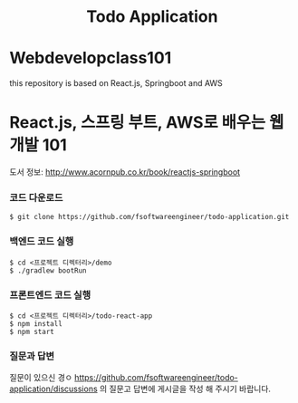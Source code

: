 <p align="center"> 
<h1 align="center">Todo Application<h1>
</p>

<p>
  
</p>
  
  
  
  
# Webdevelopclass101
this repository is based on React.js, Springboot and AWS

# React.js, 스프링 부트, AWS로 배우는 웹 개발 101

도서 정보: http://www.acornpub.co.kr/book/reactjs-springboot

###


### 코드 다운로드

```
$ git clone https://github.com/fsoftwareengineer/todo-application.git
```

### 백엔드 코드 실행

```
$ cd <프로젝트 디렉터리>/demo
$ ./gradlew bootRun
```

### 프론트엔드 코드 실행


```
$ cd <프로젝트 디렉터리>/todo-react-app
$ npm install
$ npm start

```

### 질문과 답변
질문이 있으신 경ㅇ https://github.com/fsoftwareengineer/todo-application/discussions 의 질문고 답변에 게시글을 작성 해 주시기 바랍니다.

